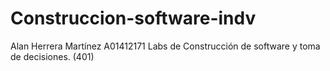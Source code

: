 # Construccion-software-indv
Alan Herrera Martínez A01412171 Labs de Construcción de software y toma de decisiones. (401)
